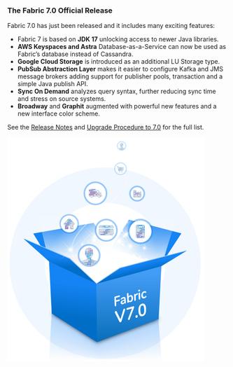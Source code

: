 ### The Fabric 7.0 Official Release

Fabric 7.0 has just been released and it includes many exciting features:

* Fabric 7 is based on **JDK 17** unlocking access to newer Java libraries.
* **AWS Keyspaces and Astra** Database-as-a-Service can now be used as Fabric’s database instead of Cassandra. 
* **Google Cloud Storage** is introduced as an additional LU Storage type.
* **PubSub Abstraction Layer** makes it easier to configure Kafka and JMS message brokers adding support for publisher pools, transaction and a simple Java publish API. 
* **Sync On Demand** analyzes query syntax, further reducing sync time and stress on source systems.
* **Broadway** and **Graphit** augmented with powerful new features and a new interface color scheme. 

See the [Release Notes](https://support.k2view.com/Academy/Release_Notes_And_Upgrade/V7.0/Fabric_Release_Notes_V7.0.pdf.html) and [Upgrade Procedure to 7.0](https://support.k2view.com/Academy/Release_Notes_And_Upgrade/V7.0/Fabric_Upgrade_Procedure_To_V7.0.pdf.html) for the full list.

<img src="images/fabric_7.png" alt="image" style="zoom: 50%;" />
